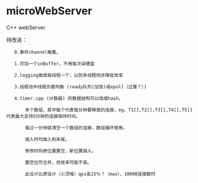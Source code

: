 # microWebServer
C++ webServer

待改进：
       
       0.事件channel略重。

       1.可加一个inBuffer，不用每次读硬盘
       
       2.logging做成每线程一个，以防多线程同步降低效率
       
       3.线程池中线程负载均衡 (ready队列(加锁)或epoll（过重？）)
       
       4.timer.cpp (计数器) 的数据结构可以改成hash。
       
           多个数组，其中每个代表每分钟要释放的连接，eg，T1[],T2[],T3[],T4[],T5[]代表最大支持5分钟的连接保持时间。
           
           每过一分钟就清空一个数组的连接，数组循环使用。
           
           插入时均插入到末尾。
           
           修改时将原位置置空，新位置插入。
           
           置空位可合并，但效率可能不高。
           
           此设计比原设计（小顶堆）qps高15％？（max），10000连接数时

